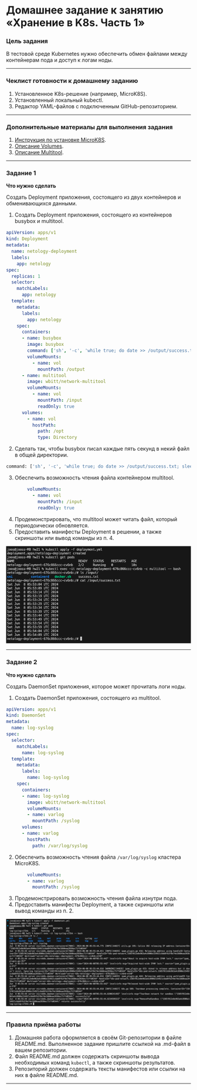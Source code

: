 # Домашнее задание к занятию «Хранение в K8s. Часть 1»

### Цель задания

В тестовой среде Kubernetes нужно обеспечить обмен файлами между контейнерам пода и доступ к логам ноды.

------

### Чеклист готовности к домашнему заданию

1. Установленное K8s-решение (например, MicroK8S).
2. Установленный локальный kubectl.
3. Редактор YAML-файлов с подключенным GitHub-репозиторием.

------

### Дополнительные материалы для выполнения задания

1. [Инструкция по установке MicroK8S](https://microk8s.io/docs/getting-started).
2. [Описание Volumes](https://kubernetes.io/docs/concepts/storage/volumes/).
3. [Описание Multitool](https://github.com/wbitt/Network-MultiTool).

------

### Задание 1 

**Что нужно сделать**

Создать Deployment приложения, состоящего из двух контейнеров и обменивающихся данными.

1. Создать Deployment приложения, состоящего из контейнеров busybox и multitool.
```yml
apiVersion: apps/v1
kind: Deployment
metadata:
  name: netology-deployment
  labels:
    app: netology
spec:
  replicas: 1
  selector:
    matchLabels:
      app: netology
  template:
    metadata:
      labels:
        app: netology
    spec:
      containers:
      - name: busybox
        image: busybox
        command: ['sh', '-c', 'while true; do date >> /output/success.txt; sleep 5; done']
        volumeMounts:
          - name: vol
            mountPath: /output
      - name: multitool
        image: wbitt/network-multitool
        volumeMounts:
          - name: vol
            mountPath: /input
            readOnly: true
      volumes:
        - name: vol
          hostPath:
            path: /opt
            type: Directory
```
2. Сделать так, чтобы busybox писал каждые пять секунд в некий файл в общей директории.
```sh
command: ['sh', '-c', 'while true; do date >> /output/success.txt; sleep 5; done']
```
3. Обеспечить возможность чтения файла контейнером multitool.
```yml
        volumeMounts:
          - name: vol
            mountPath: /input
            readOnly: true
```
4. Продемонстрировать, что multitool может читать файл, который периодоически обновляется.
5. Предоставить манифесты Deployment в решении, а также скриншоты или вывод команды из п. 4.

![1](https://github.com/joos-net/kuber-homeworks/blob/main/2.1/img/1.png)

------

### Задание 2

**Что нужно сделать**

Создать DaemonSet приложения, которое может прочитать логи ноды.

1. Создать DaemonSet приложения, состоящего из multitool.
```yml
apiVersion: apps/v1
kind: DaemonSet
metadata:
  name: log-syslog
spec:
  selector:
    matchLabels:
      name: log-syslog
  template:
    metadata:
      labels:
        name: log-syslog
    spec:
      containers:
      - name: log-syslog
        image: wbitt/network-multitool
        volumeMounts:
        - name: varlog
          mountPath: /syslog
      volumes:
      - name: varlog
        hostPath:
          path: /var/log/syslog
```
2. Обеспечить возможность чтения файла `/var/log/syslog` кластера MicroK8S.
```yml
        volumeMounts:
        - name: varlog
          mountPath: /syslog
```
3. Продемонстрировать возможность чтения файла изнутри пода.
4. Предоставить манифесты Deployment, а также скриншоты или вывод команды из п. 2.

![2](https://github.com/joos-net/kuber-homeworks/blob/main/2.1/img/2.png)

------

### Правила приёма работы

1. Домашняя работа оформляется в своём Git-репозитории в файле README.md. Выполненное задание пришлите ссылкой на .md-файл в вашем репозитории.
2. Файл README.md должен содержать скриншоты вывода необходимых команд `kubectl`, а также скриншоты результатов.
3. Репозиторий должен содержать тексты манифестов или ссылки на них в файле README.md.

------
